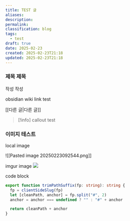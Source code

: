 ```yaml
---
title: TEST 글
aliases: 
description: 
permalink: 
classification: blog
tags:
  - test
draft: true
date: 2025-02-23
created: 2025-02-23T21:18
updated: 2025-02-23T21:18
---
```


### 제목 제목

작성 작성

obsidian wiki link test

[[다른 글|다른 글]]

>[!info]
>callout test

### 이미지 테스트

local image

![[Pasted image 20250223092544.png]]

imgur image
![](https://i.imgur.com/0MQtKSP.png)

code block

```ts
export function trimPathSuffix(fp: string): string {
  fp = clientSideSlug(fp)
  let [cleanPath, anchor] = fp.split("#", 2)
  anchor = anchor === undefined ? "" : "#" + anchor

  return cleanPath + anchor
}
```
